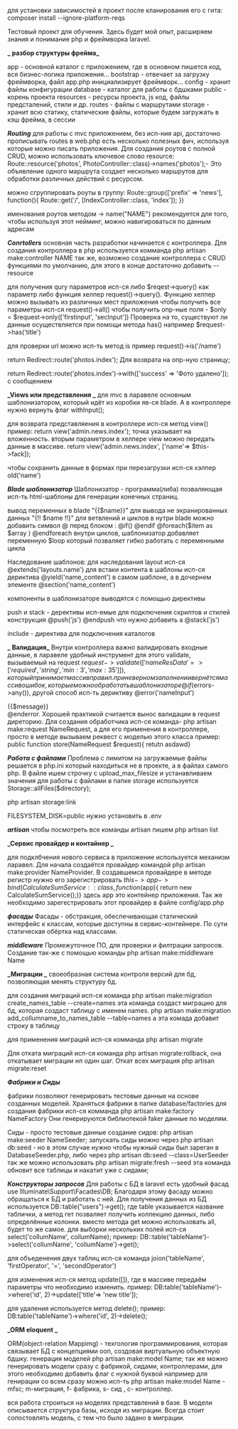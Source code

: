 для установки зависимостей в проект после кланирования его с гита: composer install --ignore-platform-reqs


Тестовый проект для обучения. Здесь будет мой опыт, расширяем знания и понимание php и фреймворка laravel.

**_ разбор структуры фрейма_**

app - основной каталог с приложением, где в основном пишется код, вся бизнес-логика приложения...
bootstrap - отвечает за загрузку фреймворка, файл app.php инициализирует фреймворк...
config - хранит файлы конфигурации
database - каталог для работы с бдшками
public - корень проекта
resources - ресурсы проекта, js код, файлы предсталений, стили и др.
routes - файлы с маршрутами
storage - хранит всю статику, статические файлы, которые будем загружать в кэш фрейма, в сессии

**_Routing_**
для работы с mvc приложением, без исп-ния api, достаточно прописывать routes в web.php
есть несколько полезных фич, используя которые можно писать приложения. Для создания роутов с полной CRUD, можно использовать ключевое слово resource:
Route::resource('photos', PhotoController::class)->names('photos');- Это объявление одного маршрута создает несколько маршрутов для обработки различных действий с ресурсом.

можно сгруппировать роуты в группу:
Route::group(['prefix' => 'news'], function(){
Route::get('/', [IndexController::class, 'index']);
})

именования роутов методом -> name("NAME") рекомендуется для того, чтобы используя этот нейминг, можно навигироваться по данным адресам

**_Conrtollers_**
основная часть разработки начинается с контроллера. Для создания контроллера в php используется комманда php artisan make:controller NAME
так же, возможно создание контроллера с CRUD функциями по умолчанию, для этого в конце достаточно добавить --resource

для получения qury параметров исп-ся либо $reqest->query() как параметр либо функция хелпер request()->query(). Функцию хелпер можно вызывать из различных мест приложения
чтобы получить все параметры исп-ся request()->all()
чтобы получить опр-ные поля - $only = $request->only(['firstinput', 'secInput'])
Проверка на то, существуют ли данные осуществляется при помощи метода has() например $request->has('title')

для проверки url можно исп-ть метод is пример request()->is('/name')

return Redirect::route('photos.index'); Для возврата на опр-ную страницу;

return Redirect::route('photos.index')->with(['success' => 'Фото удалено']); c сообщением

**_Views или представления _**
для mvc в ларавеле основным шаблонизатором, который идёт из коробки яв-ся blade. А в контроллере нужно вернуть флаг withInput();

для возврата представляения в контроллере исп-ся метод view() пример: return view('admin.news.index'); точка указывает на вложенность.
вторым параметром в хелпере view можно передать данные в массиве. return view('admin.news.index', ['name'=> $this->fack]);

чтобы сохранить данные в формах при перезагрузки исп-ся хэлпер old('name')

**_Blade шаблонизатор_**
Шаблонизатор - программа(либа) позваляющая исп-ть html-шаблоны для генерации конечных страниц.

вывод переменных в blade "{{$name}}"
для вывода не экранированных данных "{!! $name !!}"
для ветвлений и циклов в нутри blade можно добавить символ @ перед блоком : @if() @endif @foreach($item as $array ) @endforeach
внутри циклов, шаблонизатор добавляет переменную $loop который позваляет гибко работать с переменными цикла

Наследование шаблонов: для наследования layout исп-ся @extends('layouts.name')
для встаки контента в шаблоны исп-ся дериктива @yield('name_content') в самом шаблоне, а в дочернем элементе @section('name_content')

компоненты в шаблонизаторе выводятся с помощью директивы <x-name></x-name>

push и stack - дерективы исп-емые для подключения скриптов и стилей конструкция @push('js') @endpush что нужно добавить а @stack('js')

include - директива для подключения каталогов

**_ Валидация_**
Внутри контроллера важно валидировать входные данные, в ларавеле удобный инструмент для этого validate, вызываемый на request
$request->validate(['nameResData'=>['required', 'string', 'min:3', 'max:35' ]]), который принимает массив правил. 
при неверном заполнении вернётся массив ошибок, которые можно обработать в шаблонизаторе @if($errors->any()),
другой способ исп-ть дериктиву @error('nameInput')<div>{{$message}}</div> @enderror.
Хорошей практикой считается вынос валидации в request диреторию. Для создания обработчика исп-ся команда- php artisan make:request NameRequest,
а для его применения в контроллере, просто в методе вызываем реквест с моделью этого класса пример: public function store(NameRequest $request){ retutn asdawd}

**_Работа с файлами_**
Проблема с лимитом на загружаемые файлы решается в php.ini который находиться не в проекте,
а в файлах самого php. В файле ишем строчку с upload_max_filesize и устанавливаем значения
для работы с файлами в папке storage используется Storage::allFiles($directory);

php artisan storage:link

FILESYSTEM_DISK=public нужно установить в .env

**_artisan_**
чтобы посмотреть все команды artisan пишем php artisan list

**_Сервис провайдер и контайнер _**

для подклбчения нового сервиса в приложение используется механизм ларавел. Для начала создаётся провайдер командой php artisan make:provider NameProvider.
В создавшемся провайдере в методе регистр нужно его зарегистрировать $this->app->bind(CalculateSumService::class, function ($app){
return new CalculateSumService();)} здесь app это контейнер приложения. Так же необходимо зарегестрировать этот провайдер в файле config/app.php

**_фасады_**
Фасады - обстракция, обеспечивающая статический интерфейс к классам, которые доступны в сервис-контейнере. По сути статическая обёртка над классами.

**_middleware_**
Промежуточное ПО, для проверки и филтрации запросов.
Создание так-же с помощью команды php artisan make:middleware Name

**_Миграции _**
своеобразная система контроля версий для бд, позволяющая менять структуру бд.

для создания миграций исп-ся команда php artisan make:migration create_names_table --create=names
эта команда создаст миграцию для бд, которая создаст таблицу с именем names.
php artisan make:migration add_collumname_to_names_table --table=names а эта комада добавит строку в таблицу

для применения миграций исп-ся комманда php artisan migrate

Для отката миграций исп-ся команда php artisan migrate:rollback, она откатывает миграции нп один шаг.
Откат всех миграция php artisan migrate:reset

**_Фабрики и Сиды_**

фабрики позволяют генерировать тестовые данные на основе созданных моделей.
Храняться фабрики в папке database/factories для создания фабрики исп-ся комманда php artisan make:factory NameFactory
Они генерируются библиотекой faker данные по моделям.

Сиды - просто тестовые данные
создание сидов: php artisan make:seeder NameSeeder;
запускать сиды можно через php artisan db:seed - но в этом случае нужно чтобы нужный сиды был зареган в DatabaseSeeder.php,
либо через php artisan db:seed --class=UserSeeder
так же можно использовать php artisan migrate:fresh --seed эта команда обновит все таблицы и накатит уже с сидами;

**_Конструкторы запросов_**
Для работы с БД в laravel есть удобный фасад use Illuminate\Support\Facades\DB; Благодаря этому фасаду можно обращаться к БД и работать с ней.
Для получения данных из БД используется DB::table("users")->get(); где table указывается название таблички, а метод гет позваляет получить коллекцию данных, либо определённые колонки.
вместо метода get можно использовать all, будет то же самое.
для выборки нескольких полей исп-ся select('collumName', collumName); пример: DB::table('tableName')->select('collumName', 'collumName')->get();

для объеденения двух таблиц исп-ся команда joion('tableName', 'firstOperator', '=', 'secondOperator')

для изменения исп-ся метод update([]), где в массиве передаём параметры что необходимо изменить.
пример: DB:table('tableName')->where('id', 2)->update(['title'=> 'new title']);

для удаления используется метод delete(); пример: DB:table('tableName')->where('id', 2)->delete();

**_ORM eloquent _**

ORM(object-relation Mappimg) - техгология программирования, которая связывает БД с концепциями ооп, создовая виртуальную объектную бдшку.
генерация моделей php artisan make:model Name; так же можно генерировать модели сразу с фабрикой, сидами, контроллерами, для этого необходимо добавить флаг с нужной буквой
например для генирации со всем сразу можно исп-ть php artisan make:model Name -mfsc; m-миграция, f- фабрика, s- сид , c- контроллер.

вся работа строиться на моделях представлений в базе. В модели описывается структура базы, исходя из миграции. Всегда стоит сопостовлять модель, с тем
что было задано в миграции. 


